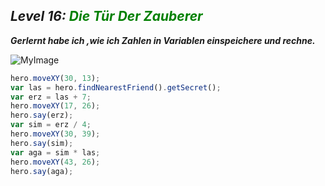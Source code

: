 ## ***Level 16:***  <span style="color: green">***Die Tür Der Zauberer***

***Gerlernt habe ich ,wie ich Zahlen in Variablen einspeichere und rechne.***

![MyImage](Welt-2-Level-16.png)

```Javascript
hero.moveXY(30, 13);
var las = hero.findNearestFriend().getSecret();
var erz = las + 7;
hero.moveXY(17, 26);
hero.say(erz);
var sim = erz / 4;
hero.moveXY(30, 39);
hero.say(sim);
var aga = sim * las;
hero.moveXY(43, 26);
hero.say(aga);
```